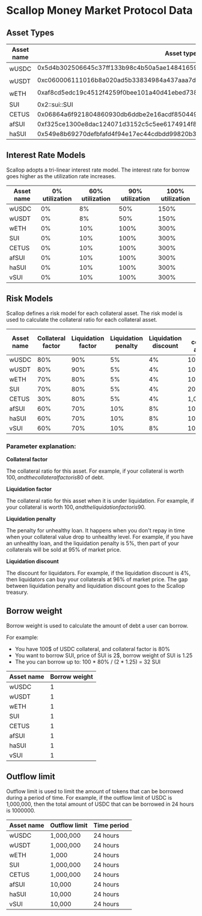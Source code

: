 # Scallop Money Market Protocol Data

## Asset Types

| Asset name | Asset type                                                                       |
|------------|----------------------------------------------------------------------------------|
| wUSDC      | 0x5d4b302506645c37ff133b98c4b50a5ae14841659738d6d733d59d0d217a93bf::coin::COIN   |
| wUSDT      | 0xc060006111016b8a020ad5b33834984a437aaa7d3c74c18e09a95d48aceab08c::coin::COIN   |
| wETH       | 0xaf8cd5edc19c4512f4259f0bee101a40d41ebed738ade5874359610ef8eeced5::coin::COIN   |
| SUI        | 0x2::sui::SUI                                                                    |
| CETUS      | 0x06864a6f921804860930db6ddbe2e16acdf8504495ea7481637a1c8b9a8fe54b::cetus::CETUS |
| afSUI      | 0xf325ce1300e8dac124071d3152c5c5ee6174914f8bc2161e88329cf579246efc::afsui::AFSUI |
| haSUI      | 0x549e8b69270defbfafd4f94e17ec44cdbdd99820b33bda2278dea3b9a32d3f55::cert::CERT   |

## Interest Rate Models
Scallop adopts a tri-linear interest rate model. The interest rate for borrow goes higher as the utilization rate increases.

| Asset name | 0% utilization | 60% utilization | 90% utilization | 100% utilization |
|------------|----------------|-----------------|-----------------|------------------|
| wUSDC      | 0%             | 8%              | 50%             | 150%             |
| wUSDT      | 0%             | 8%              | 50%             | 150%             |
| wETH       | 0%             | 10%             | 100%            | 300%             |
| SUI        | 0%             | 10%             | 100%            | 300%             |
| CETUS      | 0%             | 10%             | 100%            | 300%             |
| afSUI      | 0%             | 10%             | 100%            | 300%             |
| haSUI      | 0%             | 10%             | 100%            | 300%             |
| vSUI       | 0%             | 10%             | 100%            | 300%             |

## Risk Models
Scallop defines a risk model for each collateral asset. The risk model is used to calculate the collateral ratio for each collateral asset.

| Asset name | Collateral factor | Liquidation factor | Liquidation penalty | Liquidation discount | Max collateral amount |
|------------|-------------------|--------------------|---------------------|----------------------|-----------------------|
| wUSDC      | 80%               | 90%                | 5%                  | 4%                   | 10,000,000            |
| wUSDT      | 80%               | 90%                | 5%                  | 4%                   | 10,000,000            |
| wETH       | 70%               | 80%                | 5%                  | 4%                   | 10,000                |
| SUI        | 70%               | 80%                | 5%                  | 4%                   | 20,000,000            |
| CETUS      | 30%               | 80%                | 5%                  | 4%                   | 1,000,000             |
| afSUI      | 60%               | 70%                | 10%                 | 8%                   | 100,000               |
| haSUI      | 60%               | 70%                | 10%                 | 8%                   | 100,000               |
| vSUI       | 60%               | 70%                | 10%                 | 8%                   | 100,000               |

### Parameter explanation:

**Collateral factor**

The collateral ratio for this asset.
For example, if your collateral is worth 100$, and the collateral factor is 80%, then you can borrow up to 80$ of debt.

**Liquidation factor**

The collateral ratio for this asset when it is under liquidation.
For example, if your collateral is worth 100$, and the liquidation factor is 90%, then your collateral will be liquidated when your debt is greater than 90$.

**Liquidation penalty**

The penalty for unhealthy loan. It happens when you don't repay in time when your collateral value drop to unhealthy level.
For example, if you have an unhealthy loan, and the liquidation penalty is 5%, then part of your collaterals will be sold at 95% of market price.

**Liquidation discount**

The discount for liquidators.
For example, if the liquidation discount is 4%, then liquidators can buy your collaterals at 96% of market price.
The gap between liquidation penalty and liquidation discount goes to the Scallop treasury.

## Borrow weight
Borrow weight is used to calculate the amount of debt a user can borrow.

For example:
- You have 100$ of USDC collateral, and collateral factor is 80%
- You want to borrow SUI, price of SUI is 2$, borrow weight of SUI is 1.25
- The you can borrow up to: 100 * 80% / (2 * 1.25) = 32 SUI

| Asset name | Borrow weight |
|------------|---------------|
| wUSDC      | 1             |
| wUSDT      | 1             |
| wETH       | 1             |
| SUI        | 1             |
| CETUS      | 1             |
| afSUI      | 1             |
| haSUI      | 1             |
| vSUI       | 1             |

## Outflow limit
Outflow limit is used to limit the amount of tokens that can be borrowed during a period of time.
For example, if the outflow limit of USDC is 1,000,000, then the total amount of USDC that can be borrowed in 24 hours is 1000000.

| Asset name | Outflow limit | Time period |
|------------|---------------|-------------|
| wUSDC      | 1,000,000     | 24 hours    |
| wUSDT      | 1,000,000     | 24 hours    |
| wETH       | 1,000         | 24 hours    |
| SUI        | 1,000,000     | 24 hours    |
| CETUS      | 1,000,000     | 24 hours    |
| afSUI      | 10,000        | 24 hours    |
| haSUI      | 10,000        | 24 hours    |
| vSUI       | 10,000        | 24 hours    |

